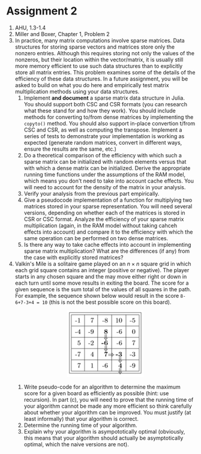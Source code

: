 # Assignment 2

 1. AHU, 1.3-1.4
 1. Miller and Boxer, Chapter 1, Problem 2
 1. In practice, many matrix computations involve sparse matrices. Data
    structures for storing sparse vectors and matrices store only the nonzero
    entries. Although this requires storing not only the values of the nonzeros,
    but their location within the vector/matrix, it is usually still more memory
    efficient to use such data structures than to explicitly store all matrix
    entries. This problem examines some of the details of the efficiency of
    these data structures. In a future assignment, you will be asked to
    build on what you do here and empirically test matrix multiplication
    methods using your data structures. 
    1. Implement **and document** a sparse matrix data structure in Julia. You should 
       support both CSC and CSR formats (you can research what these stand for 
       and how they work). You should include methods for converting to/from
       dense matrices by implementing the `copyto()` method. You should also support
       in-place convertion t/from CSC and CSR, as well as computing the
       transpose. Implement a series of tests to demonstrate your implementation is
       working as expected (generate random matrices, convert in different ways, 
       ensure the results are the same, etc.)
    1. Do a theoretical comparison of the efficiency with which such a sparse matrix 
       can be initialized with random elements versus that with which a dense matrix 
       can be initialized. Derive the appropriate running time functions under the 
       assumptions of the RAM model, which means you don't need to take into account 
       cache effects. You will need to account for the density of the matrix in your analysis.
    1. Verify your analysis from the previous part empirically. 
    1. Give a pseudocode implementation of a function for multiplying two
       matrices stored in your sparse representation. You will need several versions,
       depending on whether each of the matrices is stored in CSR or CSC format.
       Analyze the efficiency of your sparse matrix multiplication (again, in the RAM
       model without taking cahceh effects into account) and compare it to the efficiency 
       with which the same operation can be performed on two dense matrices.
    1. Is there any way to take cache effects into account in implementing
       sparse matrix multiplication? What are the differences (if any) from the
       case with explicitly stored matrices?
 1. Valkin's Mile is a solitaire game played on an $n \times n$ square grid
    in which each grid square contains an integer (positive or negative). The
    player starts in any chosen square and the may move either right or down in
    each turn until some move results in exiting the board. The score for a
    given sequence is the sum total of the values of all squares in the path.
    For example, the sequence shown below would result in the score
    `8-6+7-3+4 = 10` (this is not the best possible score on this board).
        <p align="center"> <img src="https://raw.githubusercontent.com/LehighISECourses/ISE407/master/images/ValkinsMile.PNG"> </p>
    1. Write pseudo-code for an algorithm to determine the maximum
       score for a given board as efficiently as possible (hint: use recursion). 
       In part (c), you will need to prove that the running time of your algorithm
       cannot be made any more efficient so think carefully about whether your
       algorithm can be improved. You must justify (at least informally) that your
       algorithm is correct. 
    1. Determine the running time of your algorithm.
    1. Explain why your algorithm is asympototically optimal (obviously, this
       means that your algorithm should actually be asymptotically optimal, which
       the naive versions are not).
